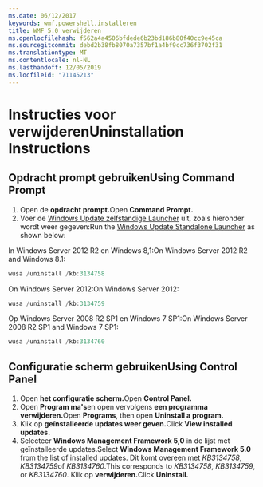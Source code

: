 ```yaml
---
ms.date: 06/12/2017
keywords: wmf,powershell,installeren
title: WMF 5.0 verwijderen
ms.openlocfilehash: f562a4a4506bfdede6b23bd186b80f40cc9e45ca
ms.sourcegitcommit: debd2b38fb8070a7357bf1a4bf9cc736f3702f31
ms.translationtype: MT
ms.contentlocale: nl-NL
ms.lasthandoff: 12/05/2019
ms.locfileid: "71145213"
---
```

# <a name="uninstallation-instructions"></a><span data-ttu-id="a91b7-103">Instructies voor verwijderen</span><span class="sxs-lookup"><span data-stu-id="a91b7-103">Uninstallation Instructions</span></span>

## <a name="using-command-prompt"></a><span data-ttu-id="a91b7-104">Opdracht prompt gebruiken</span><span class="sxs-lookup"><span data-stu-id="a91b7-104">Using Command Prompt</span></span>

1. <span data-ttu-id="a91b7-105">Open de **opdracht prompt.**</span><span class="sxs-lookup"><span data-stu-id="a91b7-105">Open **Command Prompt.**</span></span>
2. <span data-ttu-id="a91b7-106">Voer de [Windows Update zelfstandige Launcher](https://support.microsoft.com/en-us/kb/934307) uit, zoals hieronder wordt weer gegeven:</span><span class="sxs-lookup"><span data-stu-id="a91b7-106">Run the [Windows Update Standalone Launcher](https://support.microsoft.com/en-us/kb/934307) as shown below:</span></span>

<span data-ttu-id="a91b7-107">In Windows Server 2012 R2 en Windows 8,1:</span><span class="sxs-lookup"><span data-stu-id="a91b7-107">On Windows Server 2012 R2 and Windows 8.1:</span></span>

```powershell
wusa /uninstall /kb:3134758
```

<span data-ttu-id="a91b7-108">On Windows Server 2012:</span><span class="sxs-lookup"><span data-stu-id="a91b7-108">On Windows Server 2012:</span></span>

```powershell
wusa /uninstall /kb:3134759
```

<span data-ttu-id="a91b7-109">Op Windows Server 2008 R2 SP1 en Windows 7 SP1:</span><span class="sxs-lookup"><span data-stu-id="a91b7-109">On Windows Server 2008 R2 SP1 and Windows 7 SP1:</span></span>

```powershell
wusa /uninstall /kb:3134760
```

## <a name="using-control-panel"></a><span data-ttu-id="a91b7-110">Configuratie scherm gebruiken</span><span class="sxs-lookup"><span data-stu-id="a91b7-110">Using Control Panel</span></span>

1. <span data-ttu-id="a91b7-111">Open **het configuratie scherm.**</span><span class="sxs-lookup"><span data-stu-id="a91b7-111">Open **Control Panel.**</span></span>
2. <span data-ttu-id="a91b7-112">Open **Program ma's**en open vervolgens **een programma verwijderen.**</span><span class="sxs-lookup"><span data-stu-id="a91b7-112">Open **Programs**, then open **Uninstall a program.**</span></span>
3. <span data-ttu-id="a91b7-113">Klik op **geïnstalleerde updates weer geven.**</span><span class="sxs-lookup"><span data-stu-id="a91b7-113">Click **View installed updates.**</span></span>
4. <span data-ttu-id="a91b7-114">Selecteer **Windows Management Framework 5,0** in de lijst met geïnstalleerde updates.</span><span class="sxs-lookup"><span data-stu-id="a91b7-114">Select **Windows Management Framework 5.0** from the list of installed updates.</span></span> <span data-ttu-id="a91b7-115">Dit komt overeen met *KB3134758*, *KB3134759*of *KB3134760*.</span><span class="sxs-lookup"><span data-stu-id="a91b7-115">This corresponds to *KB3134758*, *KB3134759*, or *KB3134760*.</span></span> <span data-ttu-id="a91b7-116">Klik op **verwijderen.**</span><span class="sxs-lookup"><span data-stu-id="a91b7-116">Click **Uninstall.**</span></span>
